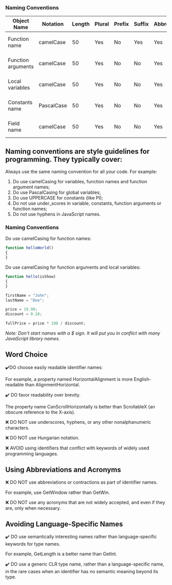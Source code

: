 ### Naming Conventions

| Object Name        | Notation   | Length | Plural | Prefix | Suffix | Abbreviation | Char Mask  | Underscores |
|--------------------|------------|--------|--------|--------|--------|--------------|------------|-------------|
| Function name      | camelCase  |     50 | Yes    | No     | Yes    | Yes          | [A-z][0-9] | No          |
| Function arguments | camelCase  |     50 | Yes    | No     | No     | Yes          | [A-z][0-9] | No          |
| Local variables    | camelCase  |     50 | Yes    | No     | No     | Yes          | [A-z][0-9] | No          |
| Constants name     | PascalCase |     50 | Yes    | No     | No     | Yes          | [A-z][0-9] | No          |
| Field name         | camelCase  |     50 | Yes    | No     | No     | Yes          | [A-z][0-9] | No          |

## Naming conventions are style guidelines for programming. They typically cover:

Always use the same naming convention for all your code. For example:
1. Do use camelCasing for variables, function names and function argument names;
2. Do use PascalCasing for global variables;
3. Do use UPPERCASE for constants (like PI);
4. Do not use under_scores in variable, constants, function arguments or function names;
5. Do not use hyphens in JavaScript names.

### Naming Conventions

Do use camelCasing for function names:

```javascript
function helloWorld()	
{
}
```

Do use camelCasing for function arguments and local variables: 

```javascript
function hello(isShow)	
{
}

firstName = "John";
lastName = "Doe";

price = 19.90;
discount = 0.10;

fullPrice = price * 100 / discount;
```

*Note: Don't start names with a $ sign. It will put you in conflict with many JavaScript library names.*

## Word Choice

✔️DO choose easily readable identifier names:

For example, a property named HorizontalAlignment is more English-readable than  AlignmentHorizontal.

✔️ DO favor readability over brevity.

The property name CanScrollHorizontally is better than ScrollableX (an obscure reference to the X-axis).

❌ DO NOT use underscores, hyphens, or any other nonalphanumeric characters.

❌ DO NOT use Hungarian notation.

❌ AVOID using identifiers that conflict with keywords of widely used programming languages.

## Using Abbreviations and Acronyms

❌ DO NOT use abbreviations or contractions as part of identifier names.

For example, use GetWindow rather than GetWin.

❌ DO NOT use any acronyms that are not widely accepted, and even if they are, only when necessary.

## Avoiding Language-Specific Names

✔️ DO use semantically interesting names rather than language-specific keywords for type names.

For example, GetLength is a better name than GetInt.

✔️ DO use a generic CLR type name, rather than a language-specific name, in the rare cases when an identifier has no semantic meaning beyond its type.